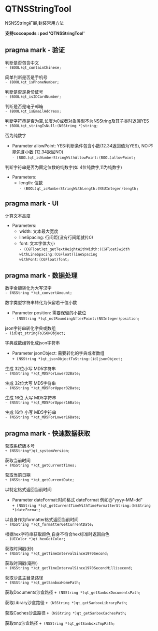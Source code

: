 # **QTNSStringTool**  

NSNSString扩展,封装常用方法  

**支持cocoapods : pod 'QTNSStringTool'**  

## pragma mark - 验证  


判断是否包含中文<br>
`- (BOOL)qt_containChinese;`

简单判断是否是手机号<br>
`- (BOOL)qt_isPhoneNumber;`

判断是否是身份证号<br>
`- (BOOL)qt_isIDCardNumber;`

判断是否是电子邮箱<br>
`- (BOOL)qt_isEmailAddress;`

判断字符串是否为空,长度为0或者对象类型不为NSString及其子类时返回YES  
`+ (BOOL)qt_stringIsNull:(NSString *)string;`

否为纯数字<br>
- Parameter allowPoint: YES:判断条件包含小数(12.34返回值为YES),  NO:不能包含小数·(12.34返回NO)  
`- (BOOL)qt_isNumberStringWithAllowPoint:(BOOL)allowPoint;`

判断字符串是否为固定位数的纯数字(如 4位纯数字,11为纯数字)<br>
- Parameters:<br>
    - length: 位数<br>
`- (BOOL)qt_isNumberStringWithLength:(NSUInteger)length;`

## pragma mark - UI

 计算文本高度<br>
- Parameters:<br>
    - width:  文本最大宽度<br>
    - lineSpacing: 行间距(没有行间距就传0)<br>
    - font: 文本字体大小<br>
`- (CGFloat)qt_getTextHeightWithWidth:(CGFloat)width`  
                     `withLineSpacing:(CGFloat)lineSpacing`  
                            `withFont:(CGFloat)font;`


## pragma mark - 数据处理<br>

数字金额转化为大写汉字<br>
`- (NSString *)qt_convertAmount;`

数字类型字符串转化为保留若干位小数<br>
- Parameter position: 需要保留的小数位<br>
`- (NSString *)qt_notRoundingAfterPoint:(NSInteger)position;`

json字符串转化字典或数组<br>
`- (id)qt_stringToJSONObject;`

字典或数组转化成json字符串<br>
- Parameter jsonObject: 需要转化的字典或者数组<br>
`+ (NSString *)qt_jsonObjectToString:(id)jsonObject;`

生成 32位小写 MD5字符串<br>
`- (NSString *)qt_MD5ForLower32Bate;`

生成 32位大写 MD5字符串<br>
`- (NSString *)qt_MD5ForUpper32Bate;`

生成 16位 大写 MD5字符串<br>
`- (NSString *)qt_MD5ForUpper16Bate;`

生成 16位 小写 MD5字符串<br>
`- (NSString *)qt_MD5ForLower16Bate;`

## pragma mark - 快速数据获取

获取系统版本号<br>
`+ (NSString*)qt_systemVersion;`

获取当前时间<br>
`+ (NSString *)qt_getCurrentTimes;`

获取当前日期<br>
`+ (NSString *)qt_getCurrentDate;`

以特定格式返回当前时间<br>
- Parameter dateFormat:时间格式 dateFormat 例如@"yyyy-MM-dd"<br>
`+ (NSString *)qt_getCurrentTimeWithTimeFormatterString:(NSString *)dateFormat;`

以自身作为formatter格式返回当前时间<br>
`- (NSString *)qt_formatterGetCurrentDate;`

根据hex字符串获取颜色,自身不符合hex标准时返回白色<br>
`- (UIColor *)qt_hexGetColor;`

获取时间戳(秒)<br>
`+ (NSString *)qt_getTimeIntervalSince1970Second;`

获取时间戳(毫秒)<br>
`+ (NSString *)qt_getTimeIntervalSince1970SecondMillisecond;`

获取沙盒主目录路径<br>
`+ (NSString *)qt_getSanboxHomePath;`

获取Documents沙盒路径
`+ (NSString *)qt_getSanboxDocumentsPath;`

获取Library沙盒路径
`+ (NSString *)qt_getSanboxLibraryPath;`

获取Caches沙盒路径
`+ (NSString *)qt_getSanboxCachesPath;`

获取tmp沙盒路径
`+ (NSString *)qt_getSanboxcTmpPath;`


